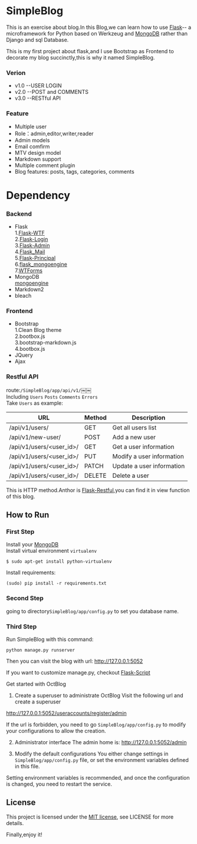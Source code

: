 # SimpleBlog

This is an exercise about blog.In this Blog,we can learn how to use [Flask](http://flask.pocoo.org/)--
a microframework for Python based on Werkzeug and [MongoDB](https://www.mongodb.com/cn) rather than Django and sql Database.  

This is my first project about flask,and I use Bootstrap as Frontend to decorate my blog succinctly,this is why it named SimpleBlog.

### Verion
- v1.0 --USER LOGIN
- v2.0 --POST and COMMENTS 
- v3.0 --RESTful API

### Feature
- Multiple user
- Role：admin,editor,writer,reader
- Admin models
- Email comfirm
- MTV design model
- Markdown support
- Multiple comment plugin
- Blog features: posts, tags, categories, comments

# Dependency
### Backend
- Flask  
1.[Flask-WTF](https://flask-wtf.readthedocs.io/en/latest/)  
2.[Flask-Login](https://flask-login.readthedocs.io/en/latest/)  
3.[Flask-Admin](https://flask-admin.readthedocs.io/en/latest/)  
4.[Flask_Mail](https://pythonhosted.org/Flask-Mail/)  
5.[Flask-Principal](https://pythonhosted.org/Flask-Principal/)  
6.[flask_mongoengine](http://docs.mongoengine.org/projects/flask-mongoengine/en/latest/)  
7.[WTForms](https://wtforms.readthedocs.io/en/stable/)
- MongoDB  
[mongoengine](http://docs.mongoengine.org/tutorial.html)
- Markdown2
- bleach  
### Frontend
- Bootstrap  
1.Clean Blog theme  
2.bootbox.js  
3.bootstrap-markdown.js  
4.bootbox.js
- JQuery  
- Ajax
### Restful API
route:`/SimpleBlog/app/api/v1/`￼￼  
Including `Users` `Posts` `Comments` `Errors`  
Take `Users` as example:  

|URL|Method|Description|  
|--|--|--|  
|/api/v1/users/|GET|Get all users list|
|/api/v1/new-user/|POST|Add a new user|
|/api/v1/users/<user_id>/|GET|Get a user information|
|/api/v1/users/<user_id>/|PUT|Modify a user information|
|/api/v1/users/<user_id>/|PATCH|Update a user information|
|/api/v1/users/<user_id>/|DELETE|Delete a user|  

This is HTTP method.Anthor is [Flask-Restful](https://flask-restful.readthedocs.io/en/latest/quickstart.html),you can find it in view function of this blog.  
## How to Run
### First Step  
Install your [MongoDB](http://www.runoob.com/mongodb/mongodb-osx-install.html)  
Install virtual environment `virtualenv`
```
$ sudo apt-get install python-virtualenv
```
Install requirements:  
```
(sudo) pip install -r requirements.txt
```
### Second Step
going to directory`SimpleBlog/app/config.py` to set you database name.

### Third Step
Run SimpleBlog with this command:
```
python manage.py runserver
```
Then you can visit the blog with url: http://127.0.0.1:5052

If you want to customize manage.py, checkout [Flask-Script](https://flask-script.readthedocs.io/en/latest/)

Get started with OctBlog
1. Create a superuser to administrate OctBlog
Visit the following url and create a superuser

http://127.0.0.1:5052/useraccounts/register/admin

If the url is forbidden, you need to go `SimpleBlog/app/config.py` to modify your configurations to allow the creation.

2. Administrator interface
The admin home is: http://127.0.0.1:5052/admin

3. Modify the default configurations
You either change settings in `SimpleBlog/app/config.py` file, or set the environment variables defined in this file.

Setting environment variables is recommended, and once the configuration is changed, you need to restart the service.


## License
This project is licensed under the [MIT license](https://opensource.org/licenses/MIT), see LICENSE for more details.

Finally,enjoy it!
